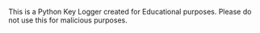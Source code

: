 This is a Python Key Logger created for Educational purposes. Please do not use this for malicious purposes. 
